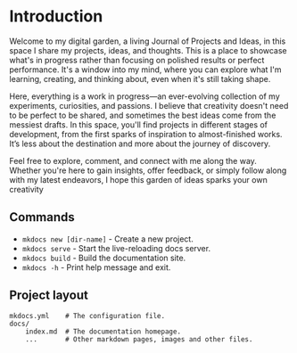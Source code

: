 # Introduction

Welcome to my digital garden, a living Journal of Projects and Ideas, in this space I share my projects, ideas, and thoughts. This is a place to showcase what's in progress rather than focusing on polished results or perfect performance. It's a window into my mind, where you can explore what I'm learning, creating, and thinking about, even when it's still taking shape.

Here, everything is a work in progress—an ever-evolving collection of my experiments, curiosities, and passions. I believe that creativity doesn't need to be perfect to be shared, and sometimes the best ideas come from the messiest drafts. In this space, you'll find projects in different stages of development, from the first sparks of inspiration to almost-finished works. It’s less about the destination and more about the journey of discovery.

Feel free to explore, comment, and connect with me along the way. Whether you're here to gain insights, offer feedback, or simply follow along with my latest endeavors, I hope this garden of ideas sparks your own creativity

## Commands

* `mkdocs new [dir-name]` - Create a new project.
* `mkdocs serve` - Start the live-reloading docs server.
* `mkdocs build` - Build the documentation site.
* `mkdocs -h` - Print help message and exit.

## Project layout

    mkdocs.yml    # The configuration file.
    docs/
        index.md  # The documentation homepage.
        ...       # Other markdown pages, images and other files.
